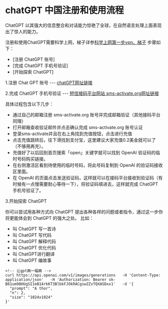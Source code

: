 # chatGPT 中国注册和使用流程



ChatGPT 以其强大的信息整合和对话能力惊艳了全球，在自然语言处理上面表现出了惊人的能力。



注册和使用ChatGPT需要科学上网，梯子详参[科学上网第一步vpn、梯子](../vpn/vpn.md) 步骤如下：

- [注册 ChatGPT 账号]
- [完成 ChatGPT 手机号验证]
- [开始探索 ChatGPT]



1.注册 Chat GPT 账号 --- [chatGPT网址链接](https://chat.openai.com)

2.完成 ChatGPT 手机号验证 --- [短信接码平台网站 sms-activate.org网址链接](https://sms-activate.org/)
  
  具体过程包含以下几步：
- 通过自己的邮箱注册 sms-activate.org 账号并完成邮箱验证（其他接码平台同理）
- 打开邮箱查收验证邮件并点击确认完成 sms-activate.org 账号认证
- 登录sms-activate并且在右上角找到充值按钮，点击进行充值
- 点击充值跳转后，往下滑找到支付宝，这里建议大家充值0.2美金就可以了（不够用再充）。
- 充值好了以后回到首页搜索「open」关键字就可以找到 OpenAI 验证码的临时号码购买链接。
- 在右侧激活区看到待使用的临时号码，将此号码复制到 OpenAI 的验证码接收区里面。
- 在 OpenAI 的页面点击发送验证码，这样就可以在接码平台接收到验证码（有时候有一点慢需要耐心等待一下），将验证码填进去，这样就完成 ChatGPT 手机号验证了。

3.开始探索 ChatGPT

你可以尝试用各种方式向 ChatGPT 提出各种各样的问题或者指令，通过这一步你将更能体会到 ChatGPT 的强大之处。
比如：
- 叫 ChatGPT 写一首诗
- 叫 ChatGPT 写代码
- 叫 ChatGPT 解释代码
- 叫 ChatGPT 优化代码
- 叫 ChatGPT进行翻译
- 叫 ChatGPT 编故事


```
<!-- 让gpt画一幅画 -->
curl https://api.openai.com/v1/images/generations   -H 'Content-Type: application/json'   -H 'Authorization: Bearer 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'   -d '{
  "prompt": "A thor",
  "n": 2,
  "size": "1024x1024"
}'
```